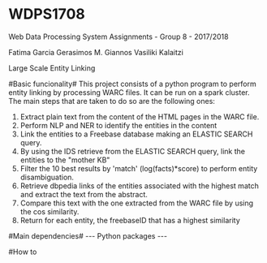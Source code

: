 # WDPS1708
Web Data Processing System Assignments - Group 8 - 2017/2018

Fatima Garcia
Gerasimos M. Giannos
Vasiliki Kalaitzi

Large Scale Entity Linking

#Basic funcionality#
This project consists of a python program to perform entity linking by processing WARC files. It can be run on a spark cluster. The main steps that are taken to do so are the following ones:
1. Extract plain text from the content of the HTML pages in the WARC file. 
2. Perform NLP and NER to identify the entities in the content
3. Link the entities to a Freebase database making an ELASTIC SEARCH query.
4. By using the IDS retrieve from the ELASTIC SEARCH query, link the entities to the "mother KB"
5. Filter the 10 best results by 'match' (log(facts)*score) to perform entity disambiguation.
6. Retrieve dbpedia links of the entities associated with the highest match and extract the text from the abstract. 
7. Compare this text with the one extracted from the WARC file by using the cos similarity. 
8. Return for each entity, the freebaseID that has a highest similarity

#Main dependencies#
--- Python packages ---



#How to
